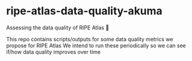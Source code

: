 # ripe-atlas-data-quality-akuma
Assessing the data quality of RIPE Atlas 👹

This repo contains scripts/outputs for some data quality metrics we propose for RIPE Atlas
We intend to run these periodically so we can see if/how data quality improves over time

